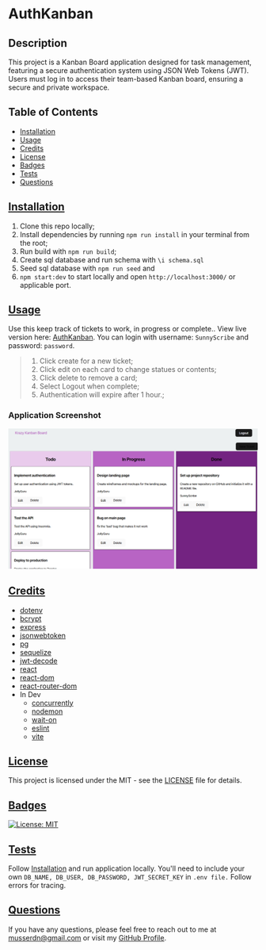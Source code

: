 # AuthKanban

## Description
This project is a Kanban Board application designed for task management, featuring a secure authentication system using JSON Web Tokens (JWT). Users must log in to access their team-based Kanban board, ensuring a secure and private workspace.

## Table of Contents
 - [Installation](#installation)
 - [Usage](#usage)
 - [Credits](#credits)
 - [License](#license)
 - [Badges](#badges)
 - [Tests](#tests)
 - [Questions](#questions)

## [Installation](#installation)
  1. Clone this repo locally;
  2. Install dependencies by running `npm run install` in your terminal from the root; 
  3. Run build with `npm run build`;
  4. Create sql database and run schema with `\i schema.sql`
  5. Seed sql database with `npm run seed` and
  6. `npm start:dev` to start locally and open `http://localhost:3000/` or applicable port.

  ## [Usage](#usage)
  Use this keep track of tickets to work, in progress or complete.. View live version here: [AuthKanban](https://authkanban.onrender.com/). You can login with username: `SunnyScribe` and password: `password`. 
  
  > 1. Click create for a new ticket;
  > 2. Click edit on each card to change statues or contents;
  > 3. Click delete to remove a card;
  > 4. Select Logout when complete;
  > 5. Authentication will expire after 1 hour.;

  ### Application Screenshot
  ![AuthKanban Screenshot](./Assets/kanban_ss.png)

  ## [Credits](#credits)
  - [dotenv](https://www.npmjs.com/package/dotenv)
  - [bcrypt](https://www.npmjs.com/package/bcrypt)
  - [express](https://expressjs.com/)
  - [jsonwebtoken](https://www.npmjs.com/package/jsonwebtoken)
  - [pg](https://www.npmjs.com/package/pg)
  - [sequelize](https://sequelize.org/)
  - [jwt-decode](https://jwt.io/)
  - [react](https://react.dev/)
  - [react-dom](https://www.npmjs.com/package/react-dom)
  - [react-router-dom](https://www.npmjs.com/package/react-router-dom)
   - In Dev
      - [concurrently](https://www.npmjs.com/package/concurrently)
      - [nodemon](https://nodemon.io/)
      - [wait-on](https://www.npmjs.com/package/wait-on)
      - [eslint](https://eslint.org/)
      - [vite](https://vite.dev/)
  
  ## [License](#license)
  This project is licensed under the MIT - see the [LICENSE](LICENSE) file for details.

  ## [Badges](#badges)
  [![License: MIT](https://img.shields.io/badge/License-MIT-yellow.svg)](https://opensource.org/licenses/MIT)


  ## [Tests](#tests)
   Follow [Installation](#installation) and run application locally. You'll need to include your own `DB_NAME, DB_USER, DB_PASSWORD, JWT_SECRET_KEY` in `.env file.` Follow errors for tracing.
  
  ## [Questions](#questions)
  If you have any questions, please feel free to reach out to me at musserdn@gmail.com or visit my [GitHub Profile](https://github.com/musserdn/).